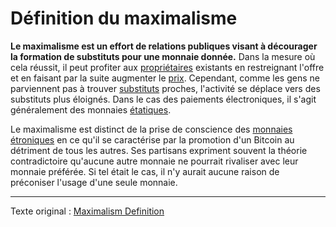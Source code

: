 Définition du maximalisme
=========================

**Le maximalisme est un effort de relations publiques visant à décourager la formation de substituts pour une monnaie donnée.** Dans la mesure où cela réussit, il peut profiter aux [propriétaires](ch101-glossary.md#propriétaire) existants en restreignant l'offre et en faisant par la suite augmenter le [prix](ch101-glossary.md#prix). Cependant, comme les gens ne parviennent pas à trouver [substituts](ch026-substitution-principle.md) proches, l'activité se déplace vers des substituts plus éloignés. Dans le cas des paiements électroniques, il s'agit généralement des monnaies [étatiques](ch101-glossary.md#état).

Le maximalisme est distinct de la prise de conscience des [monnaies étroniques](ch100-shitcoin-definition.md) en ce qu'il se caractérise par la promotion d'un Bitcoin au détriment de tous les autres. Ses partisans expriment souvent la théorie contradictoire qu'aucune autre monnaie ne pourrait rivaliser avec leur monnaie préférée. Si tel était le cas, il n'y aurait aucune raison de préconiser l'usage d'une seule monnaie.

---

Texte original : [Maximalism Definition](https://github.com/libbitcoin/libbitcoin-system/wiki/Maximalism-Definition)